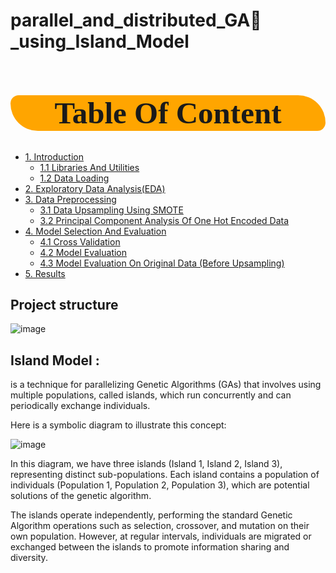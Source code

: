# parallel_and_distributed_GA🧬_using_Island_Model

<h1 style="background-color:orange;font-family:newtimeroman;font-size:350%;text-align:center;border-radius: 15px 50px;">Table Of Content</h1>


* [1. Introduction](#1)
    * [1.1 Libraries And Utilities](#1.1)
    * [1.2 Data Loading](#1.2)
* [2. Exploratory Data Analysis(EDA)](#2)
* [3. Data Preprocessing](#3)
    * [3.1 Data Upsampling Using SMOTE](#3.1)
    * [3.2 Principal Component Analysis Of One Hot Encoded Data](#3.2)  
* [4. Model Selection And Evaluation](#4) 
    * [4.1 Cross Validation](#4.1)
    * [4.2 Model Evaluation](#4.2)
    * [4.3 Model Evaluation On Original Data (Before Upsampling)](#4.3)
* [5. Results](#5) 



## Project structure

![image](https://github.com/Yassine-Karimi/parallel_and_distributed_GA_using_Island_Model/assets/66490404/b46e7894-09c5-4669-b339-f613b05b5db1)

## Island Model :
is a technique for parallelizing Genetic Algorithms (GAs) that involves using multiple populations, called islands, which run concurrently and can periodically exchange individuals.

Here is a symbolic diagram to illustrate this concept:
     
![image](https://github.com/Yassine-Karimi/parallel_and_distributed_GA_using_Island_Model/assets/66490404/e9e43e3f-f45a-46ab-a041-eb235590774b)


In this diagram, we have three islands (Island 1, Island 2, Island 3), representing distinct sub-populations. Each island contains a population of individuals (Population 1, Population 2, Population 3), which are potential solutions of the genetic algorithm.

The islands operate independently, performing the standard Genetic Algorithm operations such as selection, crossover, and mutation on their own population. However, at regular intervals, individuals are migrated or exchanged between the islands to promote information sharing and diversity.
